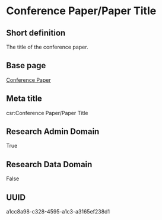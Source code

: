 # Conference Paper/Paper Title
## Short definition
The title of the conference paper.
## Base page
[Conference Paper](../../Objects/Conference%20Paper.md)
## Meta title
csr:Conference Paper/Paper Title
## Research Admin Domain
True
## Research Data Domain
False
## UUID
a1cc8a98-c328-4595-a1c3-a3165ef238d1
